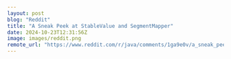 ```yaml
---
layout: post
blog: "Reddit"
title: "A Sneak Peek at StableValue and SegmentMapper"
date: 2024-10-23T12:31:56Z
image: images/reddit.png
remote_url: "https://www.reddit.com/r/java/comments/1ga9e0v/a_sneak_peek_at_stablevalue_and_segmentmapper/"
---
```

